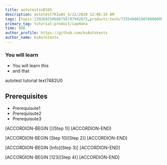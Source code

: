 ```yaml
---
title: autotestinD16S
description: autotest7KIaAV_5/22/2020 12:06:19 AM
tags: [topic:139269250608756787992873,products:tech/73554900100700000996,tutorial:experience/advanced]
primary_tag: tutorial:product/sapHana
time: 986
author_profile: https://github.com/ksAutotests
author_name: ksAutotests
---
```

### You will learn
- You will learn this
- and that

autotest tutorial text7482U0

## Prerequisites
- Prerequisute1
- Prerequisute2
- Prerequisute3

[ACCORDION-BEGIN [](Step 1)]
[ACCORDION-END]

[ACCORDION-BEGIN [Step 10](Step 2)]
[ACCORDION-END]

[ACCORDION-BEGIN [Info](Step 3)]
[ACCORDION-END]

[ACCORDION-BEGIN [123](Step 4)]
[ACCORDION-END]


